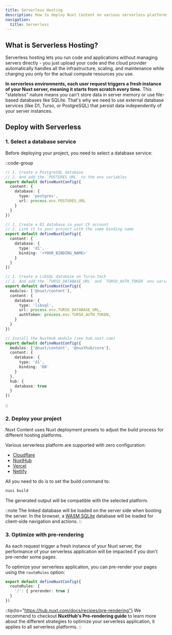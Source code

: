 ```yaml
---
title: Serverless Hosting
description: How to deploy Nuxt Content on various serverless platforms.
navigation:
  title: Serverless
---
```


## What is Serverless Hosting?

Serverless hosting lets you run code and applications without managing servers directly - you just upload your code and the cloud provider automatically handles all the infrastructure, scaling, and maintenance while charging you only for the actual compute resources you use.

**In serverless environments, each user request triggers a fresh instance of your Nuxt server, meaning it starts from scratch every time.** This "stateless" nature means you can't store data in server memory or use file-based databases like SQLite. That's why we need to use external database services (like D1, Turso, or PostgreSQL) that persist data independently of your server instances.

## Deploy with Serverless

### 1. Select a database service

Before deploying your project, you need to select a database service:

::code-group
```ts [PostgreSQL]
// 1. Create a PostgreSQL database
// 2. And add the `POSTGRES_URL` to the env variables
export default defineNuxtConfig({
  content: {
    database: {
      type: 'postgres',
      url: process.env.POSTGRES_URL
    }
  }
})
```

```ts [Cloudflare D1]
// 1. Create a D1 database in your CF account
// 2. Link it to your project with the same binding name
export default defineNuxtConfig({
  content: {
    database: {
      type: 'd1',
      binding: '<YOUR_BINDING_NAME>'
    }
  }
})
```

```ts [LibSQL]
// 1. Create a LibSQL database on Turso.tech
// 2. And add the `TURSO_DATABASE_URL` and `TURSO_AUTH_TOKEN` env variables
export default defineNuxtConfig({
  modules: ['@nuxt/content'],
  content: {
    database: {
      type: 'libsql',
      url: process.env.TURSO_DATABASE_URL,
      authToken: process.env.TURSO_AUTH_TOKEN,
    }
  }
})
```

```ts [NuxtHub]
// Install the NuxtHub module (see hub.nuxt.com)
export default defineNuxtConfig({
  modules: ['@nuxt/content', '@nuxthub/core'],
  content: {
    database: {
      type: 'd1',
      binding: 'DB'
    }
  },
  hub: {
    database: true
  }
})
```
::

### 2. Deploy your project

Nuxt Content uses Nuxt deployment presets to adjust the build process for different hosting platforms.

Various serverless platform are supported with zero configuration:

- [Cloudflare](https://nuxt.com/deploy/cloudflare)
- [NuxtHub](https://nuxt.com/deploy/nuxthub)
- [Vercel](https://nuxt.com/deploy/vercel)
- [Netlify](https://nuxt.com/deploy/netlify)

All you need to do is to set the build command to:

```bash [Terminal]
nuxi build
```

The generated output will be compatible with the selected platform.

::note
The linked database will be loaded on the server side when booting the server. In the browser, a [WASM SQLite](/docs/advanced/database#wasm-sqlite-in-browser) database will be loaded for client-side navigation and actions.
::

### 3. Optimize with pre-rendering

As each request trigger a fresh instance of your Nuxt server, the performance of your serverless application will be impacted if you don't pre-render some pages.

To optimize your serverless application, you can pre-render your pages using the `routeRules` option:

```ts [nuxt.config.ts]
export default defineNuxtConfig({
  routeRules: {
    '/': { prerender: true }
  }
})
```

::tip{to="https://hub.nuxt.com/docs/recipes/pre-rendering"}
We recommend to checkout **NuxtHub's Pre-rendering guide** to learn more about the different strategies to optimize your serverless application, it applies to all serverless platforms.
::
